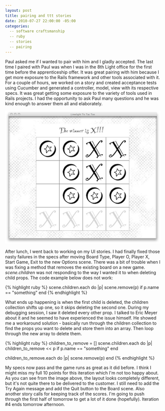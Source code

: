 ```yaml
---
layout: post
title: pairing and ttt stories
date: 2010-07-27 22:00:00 -05:00
categories:
  -- software craftsmanship
  -- ruby
  -- stories
  -- pairing
---
```


Paul asked me if I wanted to pair with him and I gladly accepted.  The last time I paired with Paul was when I was in the 8th Light office for the first time before the apprenticeship offer.  It was great pairing with him because I get more exposure to the Rails framework and other tools associated with it.  For a couple of hours, we worked on a story and created acceptance tests using Cucumber and generated a controller, model, view with its respective specs.  It was great getting some exposure to the variety of tools used in Rails projects.  I had the opportunity to ask Paul many questions and he was kind enough to answer them all and elaborately.

![TTT New Look](/images/ttt_new_look.jpg)

After lunch, I went back to working on my UI stories.  I had finally fixed those nasty failures in the specs after moving Board Type, Player O, Player X, Start Game, Exit to the new Options scene.  There was a bit of trouble when I was fixing a method that removes the existing board on a new game.  *scene.children* was not responding to the way I wanted it to when deleting child props.  The code example below does not work:

{% highlight ruby %}
scene.children.each do |p|
  scene.remove(p) if p.name == "something"
end
{% endhighlight %}

What ends up happening is when the first child is deleted, the children collection shifts up one, so it skips deleting the second one.  During my debugging session, I saw it deleted every other prop.  I talked to Eric Meyer about it and he seemed to have experienced the issue himself.  He showed me a workaround solution - basically run through the children collection to find the props you want to delete and store them into an array.  Then loop through the new array to delete them.

{% highlight ruby %}
children_to_remove = []
scene.children.each do |p|
  children_to_remove << p if p.name == "something"
end

children_to_remove.each do |p|
  scene.remove(p)
end
{% endhighlight %}

My specs now pass and the game runs as great as it did before.  I think I might miss my full 10 points for this iteration which I'm not too happy about.  As you can see from the image above, the layout looks completely different, but it's not quite there to be delivered to the customer.  I still need to add the Try Again message and add the Quit button to the Board scene.  Also another story calls for keeping track of the scores.  I'm going to push through the first half of tomorrow to get a lot of it done (hopefully).  Iteration #4 ends tomorrow afternoon.

